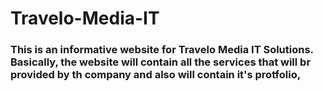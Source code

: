 # Travelo-Media-IT
### This is an informative website for Travelo Media IT Solutions. Basically, the website will contain all the services that will br provided by th company and also will contain it's protfolio,
